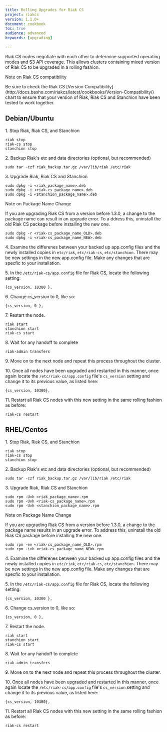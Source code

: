 ```yaml
---
title: Rolling Upgrades for Riak CS
project: riakcs
version: 1.1.0+
document: cookbook
toc: true
audience: advanced
keywords: [upgrading]

---
```


Riak CS nodes negotiate with each other to determine supported operating modes and S3 API coverage.  This allows clusters containing mixed version of Riak CS to be upgraded in a rolling fashion.  

<div class="note"><div class="title">Note on Riak CS compatibility</div>
<p>Be sure to check the Riak CS [Version Compatibility](http://docs.basho.com/riakcs/latest/cookbooks/Version-Compatibility/) chart to ensure that your version of Riak, Riak CS and Stanchion have been tested to work together.</p>
</div>


## Debian/Ubuntu


1\. Stop Riak, Riak CS, and Stanchion

```
riak stop
riak-cs stop
stanchion stop
```

2\. Backup Riak's etc and data directories (optional, but recommended)

```
sudo tar -czf riak_backup.tar.gz /var/lib/riak /etc/riak
```

3\. Upgrade Riak, Riak CS and Stanchion

```
sudo dpkg -i <riak_package_name>.deb
sudo dpkg -i <riak-cs_package_name>.deb
sudo dpkg -i <stanchion_package_name>.deb
```

<div class="note"><div class="title">Note on Package Name Change</div>
<p>If you are upgrading Riak CS from a version before 1.3.0, a change to the package name can result in an upgrade error.  To a ddress this, uninstall the old Riak CS package before installing the new one.</p>
</div>

```
sudo dpkg -r <riak-cs_package_name_OLD>.deb
sudo dpkg -i <riak-cs_package_name_NEW>.deb
```

4\. Examine the differenes between your backed up app.config files and the newly installed copies in `etc/riak`, `etc/riak-cs`, `etc/stanchion`.  There may be new settings in the new app.config file.  Make any changes that are specfic to your installation.

5\. In the `/etc/riak-cs/app.config` file for Riak CS, locate the following setting:

```
{cs_version, 10300 },
```

6\. Change cs_version to 0, like so:

```
{cs_version, 0 },
```

7\. Restart the node.

```
riak start
stanchion start
riak-cs start
```

8\. Wait for any handoff to complete

```
riak-admin transfers
```

9\. Move on to the next node and repeat this process throughout the cluster.

10\. Once all nodes have been upgraded and restarted in this manner, once again locate the `/etc/riak-cs/app.config` file's `cs_version` setting and change it to its previous value, as listed here:

```
{cs_version, 10300},
```

11\. Restart all Riak CS nodes with this new setting in the same rolling fashion as before:

```
riak-cs restart
```



## RHEL/Centos


1\. Stop Riak, Riak CS, and Stanchion

```
riak stop
riak-cs stop
stanchion stop
```

2\. Backup Riak's etc and data directories (optional, but recommended)

```
sudo tar -czf riak_backup.tar.gz /var/lib/riak /etc/riak
```

3\. Upgrade Riak, Riak CS and Stanchion

```
sudo rpm -Uvh <riak_package_name>.rpm
sudo rpm -Uvh <riak-cs_package_name>.rpm
sudo rpm -Uvh <stanchion_package_name>.rpm
```

<div class="note"><div class="title">Note on Package Name Change</div>
<p>If you are upgrading Riak CS from a version before 1.3.0, a change to the package name results in an upgrade error.  To address this, uninstall the old Riak CS package before installing the new one.</p>
</div>

```
sudo rpm -ev <riak-cs_package_name_OLD>.rpm
sudo rpm -ivh <riak-cs_package_name_NEW>.rpm
```

4\. Examine the differenes between your backed up app.config files and the newly installed copies in `etc/riak`, `etc/riak-cs`, `etc/stanchion`.  There may be new settings in the new app.config file.  Make any changes that are specfic to your installation.

5\. In the `/etc/riak-cs/app.config` file for Riak CS, locate the following setting:

```
{cs_version, 10300 },
```

6\. Change cs_version to 0, like so:

```
{cs_version, 0 },
```

7\. Restart the node.

```
riak start
stanchion start
riak-cs start
```

8\. Wait for any handoff to complete

```
riak-admin transfers
```

9\. Move on to the next node and repeat this process throughout the cluster.

10\. Once all nodes have been upgraded and restarted in this manner, once again locate the `/etc/riak-cs/app.config` file's `cs_version` setting and change it to its previous value, as listed here:

```
{cs_version, 10300},
```

11\. Restart all Riak CS nodes with this new setting in the same rolling fashion as before:

```
riak-cs restart
```
